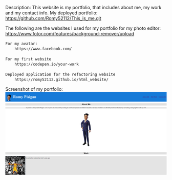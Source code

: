 Description:
    This website is my portfolio, that includes about me, my work and my contact info. 
My deployed portfolio: https://github.com/Romy52112/This_is_me.git

The following are the websites I used for my portfolio
    for my photo editor:
        https://www.fotor.com/features/background-remover/upload

    For my avatar:
        https://www.facebook.com/

    For my first website
        https://codepen.io/your-work

    Deployed application for the refactoring website 
        https://romy52112.github.io/html_website/

Screenshot of my portfolio:
![alt text](image.png)

    

